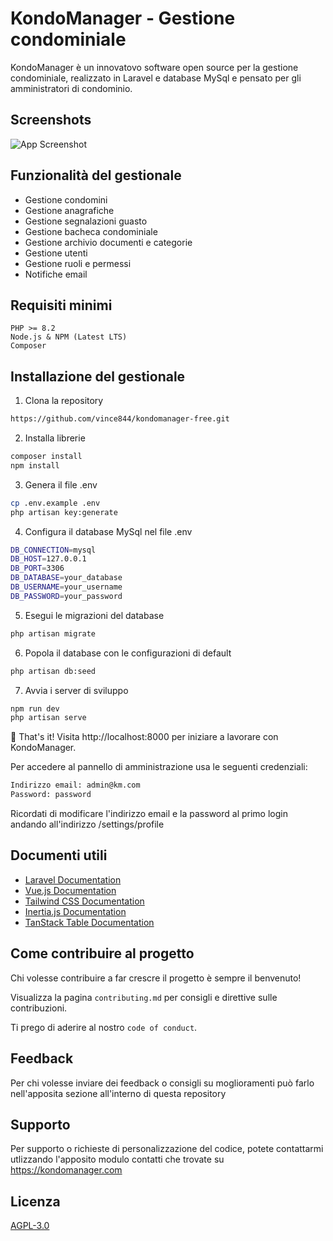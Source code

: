 
# KondoManager - Gestione condominiale

KondoManager è un innovatovo software open source per la gestione condominiale, realizzato in Laravel e database MySql e pensato per gli amministratori di condominio.

## Screenshots

![App Screenshot](https://via.placeholder.com/468x300?text=App+Screenshot+Here)

## Funzionalità del gestionale

- Gestione condomini
- Gestione anagrafiche
- Gestione segnalazioni guasto
- Gestione bacheca condominiale
- Gestione archivio documenti e categorie
- Gestione utenti
- Gestione ruoli e permessi
- Notifiche email

## Requisiti minimi 

    PHP >= 8.2
    Node.js & NPM (Latest LTS)
    Composer

## Installazione del gestionale

1. Clona la repository

```bash
https://github.com/vince844/kondomanager-free.git
```

2. Installa librerie

```bash
composer install
npm install
```

3. Genera il file .env

```bash
cp .env.example .env
php artisan key:generate
```

4. Configura il database MySql nel file .env

```bash
DB_CONNECTION=mysql
DB_HOST=127.0.0.1
DB_PORT=3306
DB_DATABASE=your_database
DB_USERNAME=your_username
DB_PASSWORD=your_password
```
5. Esegui le migrazioni del database

```bash
php artisan migrate
```

6. Popola il database con le configurazioni di default

```bash
php artisan db:seed
```

7. Avvia i server di sviluppo

```bash
npm run dev
php artisan serve
```

🎉 That's it! Visita http://localhost:8000 per iniziare a lavorare con KondoManager.

Per accedere al pannello di amministrazione usa le seguenti credenziali:

```bash
Indirizzo email: admin@km.com
Password: password
```

Ricordati di modificare l'indirizzo email e la password al primo login andando all'indirizzo /settings/profile
## Documenti utili

- [Laravel Documentation](https://laravel.com/docs)
- [Vue.js Documentation](https://vuejs.org/guide/introduction.html)
- [Tailwind CSS Documentation](https://tailwindcss.com/docs)
- [Inertia.js Documentation](https://inertiajs.com/)
- [TanStack Table Documentation](https://tanstack.com/table/v8)


## Come contribuire al progetto

Chi volesse contribuire a far crescre il progetto è sempre il benvenuto!

Visualizza la pagina `contributing.md` per consigli e direttive sulle contribuzioni.

Ti prego di aderire al nostro `code of conduct`.


## Feedback

Per chi volesse inviare dei feedback o consigli su moglioramenti può farlo nell'apposita sezione all'interno di questa repository


## Supporto

Per supporto o richieste di personalizzazione del codice, potete contattarmi utlizzando l'apposito modulo contatti che trovate su https://kondomanager.com


## Licenza

[AGPL-3.0](https://github.com/vince844/kondomanager-free?tab=AGPL-3.0-1-ov-file#readme)

